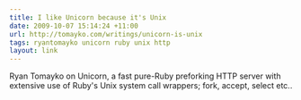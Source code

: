 ```yaml
---
title: I like Unicorn because it's Unix
date: 2009-10-07 15:14:24 +11:00
url: http://tomayko.com/writings/unicorn-is-unix
tags: ryantomayko unicorn ruby unix http
layout: link
---
```

Ryan Tomayko on Unicorn, a fast pure-Ruby preforking HTTP server with extensive use of Ruby's Unix system call wrappers; fork, accept, select etc..
